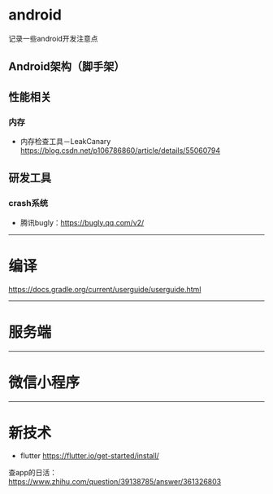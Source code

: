 
# android
记录一些android开发注意点

## Android架构（脚手架）

## 性能相关
### 内存
* 内存检查工具－LeakCanary
https://blog.csdn.net/p106786860/article/details/55060794

## 研发工具
### crash系统
* 腾讯bugly：https://bugly.qq.com/v2/
---

# 编译
https://docs.gradle.org/current/userguide/userguide.html

---
# 服务端

---
# 微信小程序

---
# 新技术


* flutter
https://flutter.io/get-started/install/

查app的日活：https://www.zhihu.com/question/39138785/answer/361326803
